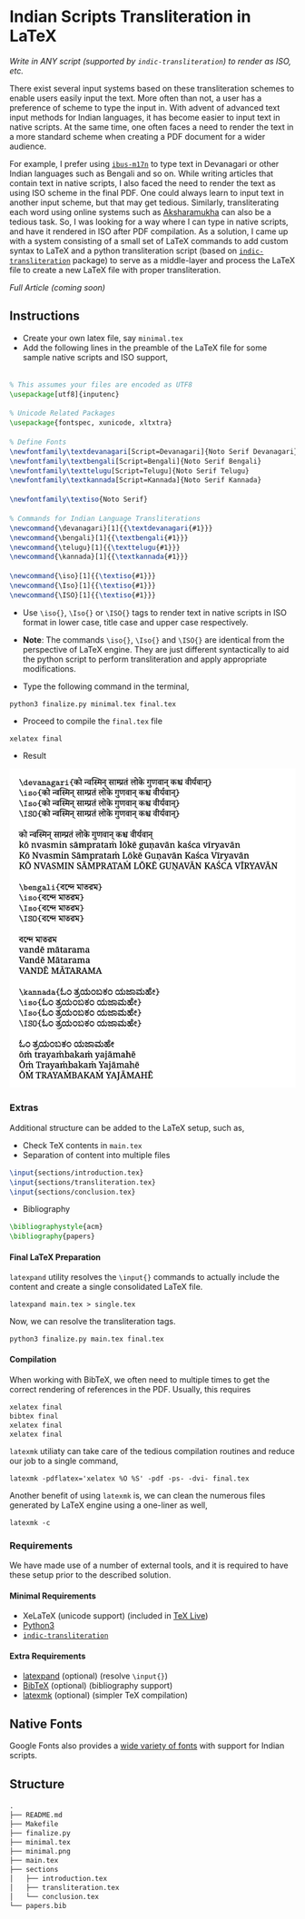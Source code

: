 # Indian Scripts Transliteration in LaTeX

*Write in ANY script (supported by `indic-transliteration`) to render as ISO, etc.*

There exist several input systems based on these transliteration schemes to enable users easily input the text. More often than not, a user has a preference of scheme to type the input in. With advent of advanced text input methods for Indian languages, it has become easier to input text in native scripts. At the same time, one often faces a need to render the text in a more standard scheme when creating a PDF document for a wider audience.

For example, I prefer using [`ibus-m17n`](https://launchpad.net/ubuntu/+source/ibus-m17n) to type text in Devanagari or other Indian languages such as Bengali and so on. While writing articles that contain text in native scripts, I also faced the need to render the text as using ISO scheme in the final PDF. One could always learn to input text in another input scheme, but that may get tedious. Similarly, transliterating each word using online systems such as [Aksharamukha](https://aksharamukha.appspot.com/converter) can also be a tedious task. So, I was looking for a way where I can type in native scripts, and have it rendered in ISO after PDF compilation. As a solution, I came up with a system consisting of a small set of LaTeX commands to add custom syntax to LaTeX and a python transliteration script (based on [`indic-transliteration`](http://pypi.org/indic-transliteration) package) to serve as a middle-layer and process the LaTeX file to create a new LaTeX file with proper transliteration.

*Full Article (coming soon)*

## Instructions

* Create your own latex file, say `minimal.tex`
* Add the following lines in the preamble of the LaTeX file for some sample native scripts and ISO support,

```latex

% This assumes your files are encoded as UTF8
\usepackage[utf8]{inputenc}

% Unicode Related Packages
\usepackage{fontspec, xunicode, xltxtra}

% Define Fonts
\newfontfamily\textdevanagari[Script=Devanagari]{Noto Serif Devanagari}
\newfontfamily\textbengali[Script=Bengali]{Noto Serif Bengali}
\newfontfamily\texttelugu[Script=Telugu]{Noto Serif Telugu}
\newfontfamily\textkannada[Script=Kannada]{Noto Serif Kannada}

\newfontfamily\textiso{Noto Serif}

% Commands for Indian Language Transliterations
\newcommand{\devanagari}[1]{{\textdevanagari{#1}}}
\newcommand{\bengali}[1]{{\textbengali{#1}}}
\newcommand{\telugu}[1]{{\texttelugu{#1}}}
\newcommand{\kannada}[1]{{\textkannada{#1}}}

\newcommand{\iso}[1]{{\textiso{#1}}}
\newcommand{\Iso}[1]{{\textiso{#1}}}
\newcommand{\ISO}[1]{{\textiso{#1}}}
```

* Use `\iso{}`, `\Iso{}` or `\ISO{}` tags to render text in native scripts in ISO format in lower case, title case and upper case respectively.
* **Note**: The commands `\iso{}`, `\Iso{}` and `\ISO{}` are identical from the perspective of LaTeX engine. They are just different syntactically to aid the python script to perform transliteration and apply appropriate modifications.

* Type the following command in the terminal,

```console
python3 finalize.py minimal.tex final.tex
```
* Proceed to compile the `final.tex` file

```console
xelatex final
```
* Result

![PDF](minimal.png)

### Extras

Additional structure can be added to the LaTeX setup, such as,

* Check TeX contents in `main.tex`
* Separation of content into multiple files

```latex
\input{sections/introduction.tex}
\input{sections/transliteration.tex}
\input{sections/conclusion.tex}
```

* Bibliography

```latex
\bibliographystyle{acm}
\bibliography{papers}
```

#### Final LaTeX Preparation

`latexpand` utility resolves the `\input{}` commands to actually include the content and create a single consolidated LaTeX file.

```console
latexpand main.tex > single.tex
```

Now, we can resolve the transliteration tags.
```console
python3 finalize.py main.tex final.tex
```

#### Compilation

When working with BibTeX, we often need to multiple times to get the correct rendering of references in the PDF. Usually, this requires

```console
xelatex final
bibtex final
xelatex final
xelatex final
```

`latexmk` utiliaty can take care of the tedious compilation routines and reduce our job to a single command,

```console
latexmk -pdflatex='xelatex %O %S' -pdf -ps- -dvi- final.tex
```

Another benefit of using `latexmk` is, we can clean the numerous files generated by LaTeX engine using a one-liner as well,

```console
latexmk -c
```

### Requirements

We have made use of a number of external tools, and it is required to have these setup prior to the described solution.

#### Minimal Requirements

* XeLaTeX (unicode support) (included in [TeX Live](https://www.tug.org/texlive/))
* [Python3](https://www.python.org/downloads/)
* [`indic-transliteration`](https://pypi.org/project/indic-transliteration/)

#### Extra Requirements

* [latexpand](https://ctan.org/pkg/latexpand?lang=en) (optional) (resolve `\input{}`)
* [BibTeX](http://www.bibtex.org/) (optional) (bibliography support)
* [latexmk](https://mg.readthedocs.io/latexmk.html) (optional) (simpler TeX compilation)

## Native Fonts

Google Fonts also provides a [wide variety of fonts](https://fonts.google.com/) with support for Indian scripts.

## Structure

```console
.
├── README.md
├── Makefile
├── finalize.py
├── minimal.tex
├── minimal.png
├── main.tex
├── sections
│   ├── introduction.tex
│   ├── transliteration.tex
│   └── conclusion.tex
└── papers.bib
```
